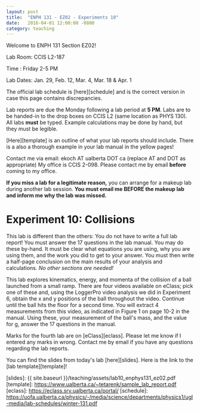 ```yaml
---
layout: post
title:  "ENPH 131 - EZ02 - Experiments 10"
date:   2016-04-01 12:00:00 -0800
category: teaching
---
```


Welcome to ENPH 131 Section EZ02!

Lab Room: CCIS L2-187

Time : Friday 2-5 PM

Lab Dates: Jan. 29, Feb. 12, Mar. 4, Mar. 18 & Apr. 1

The official lab schedule is [here][schedule] and is the correct version in case this page contains discrepancies.

Lab reports are due the Monday following a lab period at **5 PM**. Labs are to be handed-in to the drop boxes on CCIS L2 (same location as PHYS 130). All labs **must** be typed. Example calculations may be done by hand, but they must be legible. 

[Here][template] is an outline of what your lab reports should include. There is a also a thorough example in your lab manual in the yellow pages!

Contact me via email: ekoch AT ualberta DOT ca (replace AT and DOT as appropriate)
My office is CCIS 2-098. Please contact me by email **before** coming to my office.

**If you miss a lab for a legitimate reason,** you can arrange for a makeup lab during another lab session. **You must email me BEFORE the makeup lab and inform me why the lab was missed.**

Experiment 10: Collisions
=========================

This lab is different than the others: You do not have to write a full lab report! You must answer the 17 questions in the lab manual. You may do these by-hand. It must be clear what equations you are using, why you are using them, and the work you did to get to your answer. You must then write a half-page conclusion on the main results of your analysis and calculations. *No other sections are needed!*

This lab explores kinematics, energy, and momenta of the collision of a ball launched from a small ramp. There are four videos available on eClass; pick one of these and, using the LoggerPro video analysis we did in Experiment 6, obtain the x and y positions of the ball throughout the video. Continue until the ball hits the floor for a second time. You will extract 4 measurements from this video, as indicated in Figure 1 on page 10-2 in the manual. Using these, your measurement of the ball's mass, and the value for g, answer the 17 questions in the manual.

Marks for the fourth lab are on [eClass][eclass]. Please let me know if I entered any marks in wrong. Contact me by email if you have any questions regarding the lab reports.

You can find the slides from today's lab [here][slides]. Here is the link to the [lab template][template]!


[slides]: {{ site.baseurl }}/teaching/assets/lab10_enphys131_ez02.pdf
[template]: https://www.ualberta.ca/~tetarenk/sample_lab_report.pdf
[eclass]: https://eclass.srv.ualberta.ca/portal/
[schedule]: https://uofa.ualberta.ca/physics/-/media/science/departments/physics1/ugl-media/lab-schedules/winter-131.pdf
